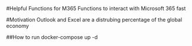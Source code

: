 #Helpful Functions for M365
Functions to interact with Microsoft 365 fast

#Motivation
Outlook and Excel are a distrubing percentage of the global economy

##How to run
docker-compose up -d
